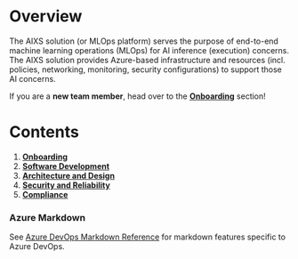 # Overview

The AIXS solution (or MLOps platform) serves the purpose of end-to-end machine learning operations (MLOps) for AI inference (execution) concerns. The AIXS solution provides Azure-based infrastructure and resources (incl. policies, networking, monitoring, security configurations) to support those AI concerns.

If you are a **new team member**, head over to the [**Onboarding**](/Onboarding) section!


# Contents

1. [**Onboarding**](/Onboarding)
2. [**Software Development**](/Software-Development)
3. [**Architecture and Design**](/Architecture-and-Design)
4. [**Security and Reliability**](/Security-&-Reliability)
4. [**Compliance**](/Compliance)

### Azure Markdown
See [Azure DevOps Markdown Reference](https://learn.microsoft.com/en-us/azure/devops/project/wiki/wiki-markdown-guidance?view=azure-devops ) for markdown features specific to Azure DevOps.
